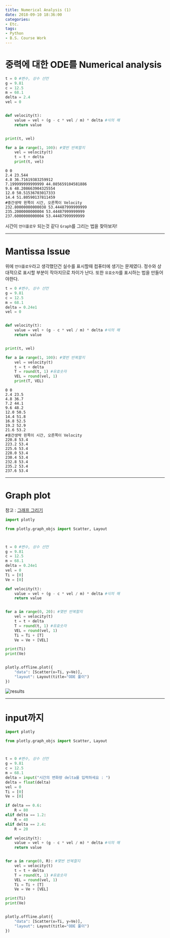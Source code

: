 ```yaml
---
title: Numerical Analysis (1)
date: 2018-09-10 18:36:00
categories:
- Etc.
tags:
- Python
- B.S. Course Work
---
```

# 중력에 대한 ODE를 Numerical analysis
~~~Python
t = 0 #변수, 상수 선언
g = 9.81
c = 12.5
m = 68.1
delta = 2.4
vel = 0


def velocity(t):
    value = vel + (g - c * vel / m) * delta #식의 해
    return value


print(t, vel)

for a in range(1, 100): #몇번 반복할지
    vel = velocity(t)
    t = t + delta
    print(t, vel)
~~~

~~~
0 0
2.4 23.544
4.8 36.71619383259912
7.199999999999999 44.085659104581886
9.6 48.208663904325554
12.0 50.51536703017333
14.4 51.80590137811459
#중간생략 왼쪽이 시간, 오른쪽이 Velocity
232.80000000000038 53.44487999999999
235.2000000000004 53.44487999999999
237.6000000000004 53.44487999999999
~~~
<!-- more -->
시간이 `언더플로우` 되는것 같다
`Graph`를 그리는 법을 찾아보자!
***
# Mantissa Issue
위에 `언더플로우`라고 생각했던건 실수를 표시할때 컴퓨터에 생기는 문제였다. 정수와 상대적으로 표시할 부분이 작아지므로 차이가 난다. 또한 `유효숫자`를 표시하는 법을 만들어야한다.
~~~Python
t = 0 #변수, 상수 선언
g = 9.81
c = 12.5
m = 68.1
delta = 0.24e1
vel = 0


def velocity(t):
    value = vel + (g - c * vel / m) * delta #식의 해
    return value


print(t, vel)

for a in range(1, 100): #몇번 반복할지
    vel = velocity(t)
    t = t + delta
    T = round(t, 1) #유효숫자
    VEL = round(vel, 1)
    print(T, VEL)
~~~

~~~
0 0
2.4 23.5
4.8 36.7
7.2 44.1
9.6 48.2
12.0 50.5
14.4 51.8
16.8 52.5
19.2 52.9
21.6 53.2
#중간생략 왼쪽이 시간, 오른쪽이 Velocity
220.8 53.4
223.2 53.4
225.6 53.4
228.0 53.4
230.4 53.4
232.8 53.4
235.2 53.4
237.6 53.4
~~~
***
# Graph plot
참고 : [그래프 그리기](https://zzsza.github.io/development/2018/08/24/data-visualization-in-python/)
~~~Python
import plotly

from plotly.graph_objs import Scatter, Layout



t = 0 #변수, 상수 선언
g = 9.81
c = 12.5
m = 68.1
delta = 0.24e1
vel = 0
Ti = [0]
Ve = [0]

def velocity(t):
    value = vel + (g - c * vel / m) * delta #식의 해
    return value


for a in range(0, 20): #몇번 반복할지
    vel = velocity(t)
    t = t + delta
    T = round(t, 1) #유효숫자
    VEL = round(vel, 1)
    Ti = Ti + [T]
    Ve = Ve + [VEL]

print(Ti)
print(Ve)


plotly.offline.plot({
    "data": [Scatter(x=Ti, y=Ve)],
    "layout": Layout(title="ODE 풀이")
})
~~~
![results](/images/numerical-analysis-1/results.png)
***
# input까지
~~~Python
import plotly

from plotly.graph_objs import Scatter, Layout



t = 0 #변수, 상수 선언
g = 9.81
c = 12.5
m = 68.1
delta = input("시간의 변화량 delta를 입력하세요 : ")
delta = float(delta)
vel = 0
Ti = [0]
Ve = [0]

if delta == 0.6:
    R = 80
elif delta == 1.2:
    R = 40
elif delta == 2.4:
    R = 20

def velocity(t):
    value = vel + (g - c * vel / m) * delta #식의 해
    return value


for a in range(0, R): #몇번 반복할지
    vel = velocity(t)
    t = t + delta
    T = round(t, 1) #유효숫자
    VEL = round(vel, 1)
    Ti = Ti + [T]
    Ve = Ve + [VEL]

print(Ti)
print(Ve)


plotly.offline.plot({
    "data": [Scatter(x=Ti, y=Ve)],
    "layout": Layout(title="ODE 풀이")
})
~~~